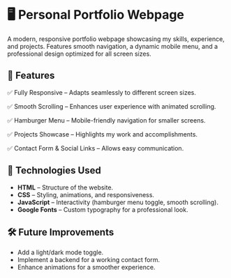 # 🖥️ Personal Portfolio Webpage

A modern, responsive portfolio webpage showcasing my skills, experience, and projects. Features smooth navigation, a dynamic mobile menu, and a professional design optimized for all screen sizes.

## 🚀 Features

✅ Fully Responsive – Adapts seamlessly to different screen sizes.

✅ Smooth Scrolling – Enhances user experience with animated scrolling.

✅ Hamburger Menu – Mobile-friendly navigation for smaller screens.

✅ Projects Showcase – Highlights my work and accomplishments.

✅ Contact Form & Social Links – Allows easy communication.

## 📂 Technologies Used

- **HTML** – Structure of the website.
- **CSS** – Styling, animations, and responsiveness.
- **JavaScript** – Interactivity (hamburger menu toggle, smooth scrolling).
- **Google Fonts** – Custom typography for a professional look.

## 🛠️ Future Improvements

- Add a light/dark mode toggle.
- Implement a backend for a working contact form.
- Enhance animations for a smoother experience.
